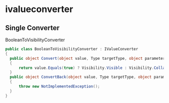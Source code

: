 # ivalueconverter

## Single Converter

BooleanToVisibilityConverter
```csharp
public class BooleanToVisibilityConverter : IValueConverter
{
  public object Convert(object value, Type targetType, object parameter, CultureInfo culture)
  {
      return value.Equals(true) ? Visibility.Visible : Visibility.Collapsed;
  }
  public object ConvertBack(object value, Type targetType, object parameter, CultureInfo culture)
  {
      throw new NotImplementedException();
  }
}
```
